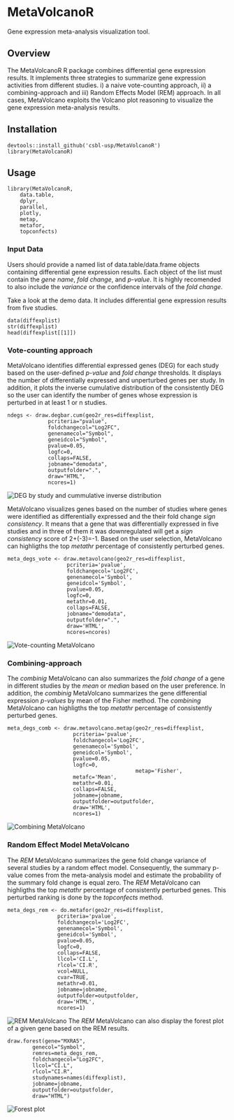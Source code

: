 # MetaVolcanoR

Gene expression meta-analysis visualization tool.

## Overview

The MetaVolcanoR R package combines differential gene expression results. 
It implements three strategies to summarize gene expression activities from 
different studies. i) a naive vote-counting approach, ii) a combining-approach and 
iii) Random Effects Model (REM) approach. In all cases, MetaVolcano exploits the 
Volcano plot reasoning to visualize the gene expression meta-analysis results. 

## Installation
```
devtools::install_github('csbl-usp/MetaVolcanoR')
library(MetaVolcanoR)
```

## Usage
```
library(MetaVolcanoR,
	data.table,
	dplyr,
	parallel,
	plotly,
	metap,
	metafor,
	topconfects) 
```

### Input Data
Users should provide a named list of data.table/data.frame objects containing 
differential gene expression results. Each object of the list must contain the *gene name*,
*fold change*, and *p-value*. It is highly recomended to also include the *variance* or the
confidence intervals of the *fold change*. 

Take a look at the demo data. It includes differential gene expression results from five studies. 

```
data(diffexplist)
str(diffexplist)
head(diffexplist[[1]])
```

### Vote-counting approach
MetaVolcano identifies differential expressed genes (DEG) for each study based on the 
user-defined *p-value* and *fold change* thresholds. It displays the number of differentially
expressed and unperturbed genes per study. In addition, it plots the inverse cumulative distribution 
of the consistently DEG so the user can identify the number of genes whose expression is perturbed 
in at least 1 or n studies.

```
ndegs <- draw.degbar.cum(geo2r_res=diffexplist, 
			 pcriteria="pvalue",
			 foldchangecol="Log2FC",
			 genenamecol="Symbol", 
			 geneidcol="Symbol", 
			 pvalue=0.05, 
			 logfc=0, 
			 collaps=FALSE, 
			 jobname="demodata", 
			 outputfolder=".", 
			 draw="HTML", 
			 ncores=1)
```
![DEG by study and cummulative inverse distribution](https://.../.png)

MetaVolcano visualizes genes based on the number of studies where genes were identified as differentially
expressed and the their fold change *sign consistency*. It means that a gene that was differentially expressed 
in five studies and in three of them it was downregulated will get a *sign consistency* score of 2+(-3)=-1.
Based on the user selection, MetaVolcano can highligths the top *metathr* percentage of consistently perturbed genes.

```
meta_degs_vote <- draw.metavolcano(geo2r_res=diffexplist, 
				   pcriteria='pvalue',
				   foldchangecol='Log2FC',
				   genenamecol='Symbol',
				   geneidcol='Symbol',
				   pvalue=0.05,
				   logfc=0,
				   metathr=0.01,
				   collaps=FALSE, 
				   jobname="demodata",
				   outputfolder=".",
				   draw='HTML',
				   ncores=ncores)
```
![Vote-counting MetaVolcano](https://.../.png)

### Combining-approach 

The *combinig* MetaVolcano can also summarizes the *fold change* of a gene in different studies by the *mean* or *median* based 
on the user preference. In addition, the *combinig* MetaVolcano summarizes the gene differential expression *p-values* 
by mean of the Fisher method. The *combining* MetaVolcano can highligths the top *metathr* percentage of consistently perturbed genes.


```
meta_degs_comb <- draw.metavolcano.metap(geo2r_res=diffexplist, 
					 pcriteria='pvalue', 
					 foldchangecol='Log2FC',
					 genenamecol='Symbol', 
					 geneidcol='Symbol',
					 pvalue=0.05,
					 logfc=0, 
                                         metap='Fisher',
					 metafc='Mean',
					 metathr=0.01, 
					 collaps=FALSE,
					 jobname=jobname,
					 outputfolder=outputfolder,
					 draw='HTML',
					 ncores=1)
```
![Combining MetaVolcano](https://.../.png)


### Random Effect Model MetaVolcano

The *REM* MetaVolcano summarizes the gene fold change variance of several studies by a random effect model. 
Consequently, the summary p-value comes from the meta-analysis model and estimate the probability of the summary fold change
is equal zero. The *REM* MetaVolcano can highligths the top *metathr* percentage of consistently perturbed genes. This
perturbed ranking is done by the *topconfects* method. 


```
meta_degs_rem <- do.metafor(geo2r_res=diffexplist,
			    pcriteria='pvalue',
			    foldchangecol='Log2FC', 
			    genenamecol='Symbol',
			    geneidcol='Symbol',
			    pvalue=0.05,
			    logfc=0, 
			    collaps=FALSE,
			    llcol='CI.L',
			    rlcol='CI.R',
			    vcol=NULL, 
			    cvar=TRUE,
			    metathr=0.01,
			    jobname=jobname,
			    outputfolder=outputfolder, 
			    draw='HTML',
			    ncores=1)
```

![REM MetaVolcano](https://.../.png)
The *REM* MetaVolcano can also display the forest plot of a given gene based on the REM results.


```
draw.forest(gene="MXRA5", 
	    genecol="Symbol",
	    remres=meta_degs_rem,
	    foldchangecol="Log2FC",
	    llcol="CI.L",
	    rlcol="CI.R",
	    studynames=names(diffexplist),
	    jobname=jobname,
	    outputfolder=outputfolder,
	    draw="HTML")
```
![Forest plot](https://.../.png)

